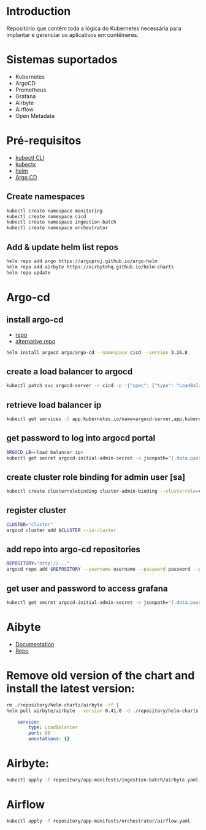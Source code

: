 # Introduction 
Repositório que contêm toda a lógica do Kubernetes necessária para implantar e gerenciar os aplicativos em contêineres.

# Sistemas suportados
- Kubernetes
- ArgoCD
- Prometheus
- Grafana
- Airbyte
- Airflow
- Open Metadata

# Pré-requisitos
- [kubectl CLI](https://kubernetes.io/docs/tasks/tools/#kubectl)
- [kubectx](https://github.com/ahmetb/kubectx#installation)
- [helm](https://helm.sh/docs/intro/install/)
- [Argo CD]()

## Create namespaces
```bash
kubectl create namespace monitoring
kubectl create namespace cicd
kubectl create namespace ingestion-batch
kubectl create namespace orchestrator
```
## Add & update helm list repos
```bash
helm repo add argo https://argoproj.github.io/argo-helm
helm repo add airbyte https://airbytehq.github.io/helm-charts
helm repo update
```

# Argo-cd
## install argo-cd
- [repo](https://artifacthub.io/packages/helm/argo/argo-cd)
- [alternative repo](https://github.com/argoproj/argo-helm)
```bash
helm install argocd argo/argo-cd --namespace cicd --version 3.26.8
```

## create a load balancer to argocd
```bash
kubectl patch svc argocd-server -n cicd -p '{"spec": {"type": "LoadBalancer"}}'
```

## retrieve load balancer ip
```bash
kubectl get services -l app.kubernetes.io/name=argocd-server,app.kubernetes.io/instance=argocd -o jsonpath="{.items[0].status.loadBalancer.ingress[0].ip}" -n cicd
```

## get password to log into argocd portal
```bash
ARGOCD_LB=<load balancer ip>
kubectl get secret argocd-initial-admin-secret -o jsonpath="{.data.password}" -n cicd | base64 -d | xargs -t -I {} argocd login $ARGOCD_LB --username admin --password {} --insecure
```

## create cluster role binding for admin user [sa]
```bash
kubectl create clusterrolebinding cluster-admin-binding --clusterrole=cluster-admin --user=system:serviceaccount:cicd:argocd-application-controller -n cicd
```

## register cluster
```bash
CLUSTER="cluster"
argocd cluster add $CLUSTER --in-cluster
```
## add repo into argo-cd repositories
```bash
REPOSITORY="http://..."
argocd repo add $REPOSITORY --username username --password password --port-forward
```


## get user and password to access grafana
```bash
kubectl get secret argocd-initial-admin-secret -o jsonpath="{.data.password}" -n cicd | base64 -d; echo
```

# Aibyte
- [Documentation](https://docs.airbyte.com/deploying-airbyte/on-kubernetes-via-helm)
- [Repo](https://airbytehq.github.io/helm-charts)




# Remove old version of the chart and install the latest version:
```bash 
rm ./repository/helm-charts/airbyte -rf |
helm pull airbyte/airbyte --version 0.41.0 -d ./repository/helm-charts --untar
```
```yaml
    service:
        type: LoadBalancer
        port: 80
        annotations: {}
```
# Airbyte:
```bash
kubectl apply -f repository/app-manifests/ingestion-batch/airbyte.yaml
```

# Airflow
```bash
kubectl apply -f repository/app-manifests/orchestrator/airflow.yaml
```